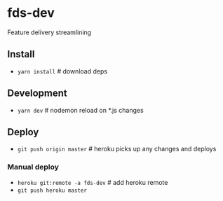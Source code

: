 # fds-dev
Feature delivery streamlining

## Install
- `yarn install` # download deps

## Development
- `yarn dev` # nodemon reload on *.js changes

## Deploy
- `git push origin master` # heroku picks up any changes and deploys
### Manual deploy
- `heroku git:remote -a fds-dev` # add heroku remote
- `git push heroku master`



